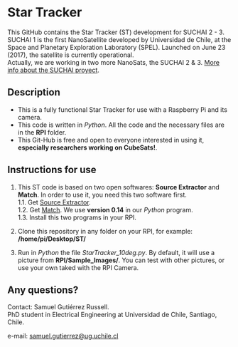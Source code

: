 # Star Tracker

This GitHub contains the Star Tracker (ST) development for SUCHAI 2 - 3. <br />
SUCHAI 1 is the first NanoSatellite developed by Universidad de Chile, at the 
Space and Planetary Exploration Laboratory (SPEL). Launched on June 23 (2017), the satellite is currently operational. <br />
Actually, we are working in two more NanoSats, the SUCHAI 2 & 3. [More info about the SUCHAI proyect](http://spel.ing.uchile.cl).

## Description

- This is a fully functional Star Tracker for use with a Raspberry Pi and its camera. <br />
- This code is written in _Python_. All the code and the necessary files are in the __RPI__ folder. <br />
- This Git-Hub is free and open to everyone interested in using it, __especially researchers working on CubeSats!__. <br />

## Instructions for use

1. This ST code is based on two open softwares: __Source Extractor__ and __Match__. In order to use it, you need this two software first.<br />
    1.1. Get [Source Extractor](https://www.astromatic.net/software/sextractor). <br />
    1.2. Get [Match](http://spiff.rit.edu/match/). We use __version 0.14__ in our _Python_ program. <br />
    1.3. Install this two programs in your RPI. <br />

2. Clone this repository in any folder on your RPI, for example: __/home/pi/Desktop/ST/__

3. Run in _Python_ the file _StarTracker_10deg.py_. By default, it will use a picture from __RPI/Sample_Images/__. You can test with other pictures, or use your own taked with the RPI Camera.

## Any questions?

Contact: Samuel Gutiérrez Russell. <br />
PhD student in Electrical Engineering at Universidad de Chile, Santiago, Chile. <br />

e-mail: samuel.gutierrez@ug.uchile.cl
